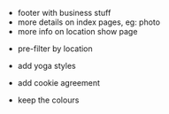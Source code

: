 <!-- * feedback to developer about bugs, link in navbar (contact info enough) -->
<!-- * group navigation -->
<!-- * note on front page: "work in progress" -->
<!-- * login on landing page -->
<!-- * indicate that detailed search "more options" opens here -->
<!-- * add delete class  -->
<!-- * badges for class types -->
<!-- * simplify dates -->
* footer with business stuff
* more details on index pages, eg: photo
* more info on location show page
<!-- * add admin user // AdminUser.create!(:email => '', :password => '', :password_confirmation => '') -->
* pre-filter by location
* add yoga styles
* add cookie agreement
  
* keep the colours